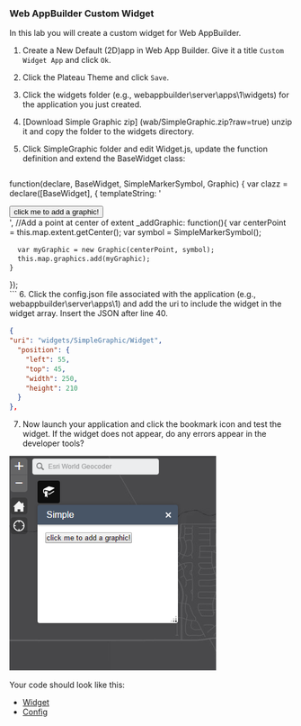 ### Web AppBuilder Custom Widget

In this lab you will create a custom widget for Web AppBuilder.

1. Create a New Default (2D)app in Web App Builder. Give it a title `Custom Widget App` and click `Ok`.

2. Click the Plateau Theme and click `Save`.

3. Click the widgets folder (e.g., webappbuilder\server\apps\1\widgets) for the application you just created.

4. [Download Simple Graphic zip] (wab/SimpleGraphic.zip?raw=true) unzip it and copy the folder to the widgets directory.

5. Click SimpleGraphic folder and edit Widget.js, update the function definition and extend the BaseWidget class: 
     ```javascript
function(declare, BaseWidget, SimpleMarkerSymbol, Graphic) {
  var clazz = declare([BaseWidget], {
    templateString: '<div><input type="button" value="click me to add a graphic!" data-dojo-attach-event="click:_addGraphic"></div>',
	//Add a point at center of extent
    _addGraphic: function(){
      var centerPoint = this.map.extent.getCenter();
      var symbol = SimpleMarkerSymbol();

      var myGraphic = new Graphic(centerPoint, symbol);
      this.map.graphics.add(myGraphic);
    }
  });	
    ```
6. Click the config.json file associated with the application (e.g., webappbuilder\server\apps\1) and add the uri
  to include the widget in the widget array. Insert the JSON after line 40. 
  
  ```json
  {
  "uri": "widgets/SimpleGraphic/Widget",
    "position": {
      "left": 55,
      "top": 45,
      "width": 250,
      "height": 210
    }
  },
  ```
 
7. Now launch your application and click the bookmark icon and test the widget. If the widget does not appear, do any errors appear in the developer tools?

 ![simple-graphic](./simple-graphic.PNG)
 
 Your code should look like this:
 * [Widget](src/simplegraphic_widget.js)
 * [Config](src/simplegraphic_config.json)
